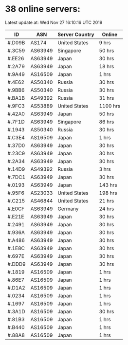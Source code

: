 # 38 online servers:

Latest update at: Wed Nov 27 16:10:16 UTC 2019

| ID | ASN | Server Country | Online |
| -- | --- | -------------- | ------ |
| #.D09B | AS174 | United States | 9 hrs |
| #.3C59 | AS63949 | Singapore | 50 hrs |
| #.EE26 | AS63949 | Japan | 30 hrs |
| #.2A79 | AS63949 | Japan | 18 hrs |
| #.9A49 | AS16509 | Japan | 1 hrs |
| #.4E62 | AS50340 | Russia | 30 hrs |
| #.9BB6 | AS50340 | Russia | 30 hrs |
| #.BA1B | AS49392 | Russia | 31 hrs |
| #.9FC3 | AS53889 | United States | 1100 hrs |
| #.42A0 | AS63949 | Japan | 50 hrs |
| #.7F1D | AS63949 | Singapore | 86 hrs |
| #.1943 | AS50340 | Russia | 30 hrs |
| #.C3E4 | AS16509 | Japan | 1 hrs |
| #.37D0 | AS63949 | Japan | 30 hrs |
| #.23C9 | AS63949 | Japan | 30 hrs |
| #.2A34 | AS63949 | Japan | 30 hrs |
| #.14D9 | AS49392 | Russia | 3 hrs |
| #.7DC1 | AS63949 | Japan | 30 hrs |
| #.0193 | AS63949 | Japan | 143 hrs |
| #.95F6 | AS23033 | United States | 198 hrs |
| #.C215 | AS46844 | United States | 21 hrs |
| #.E0CF | AS63949 | Germany | 24 hrs |
| #.E21E | AS63949 | Japan | 30 hrs |
| #.2491 | AS63949 | Japan | 30 hrs |
| #.936A | AS63949 | Japan | 30 hrs |
| #.A486 | AS63949 | Japan | 30 hrs |
| #.1E8C | AS63949 | Japan | 30 hrs |
| #.697E | AS63949 | Japan | 30 hrs |
| #.DDD9 | AS63949 | Japan | 30 hrs |
| #.1819 | AS16509 | Japan | 1 hrs |
| #.86E7 | AS16509 | Japan | 1 hrs |
| #.D1A2 | AS16509 | Japan | 1 hrs |
| #.0234 | AS16509 | Japan | 1 hrs |
| #.1697 | AS16509 | Japan | 1 hrs |
| #.3A1D | AS16509 | Japan | 30 hrs |
| #.81B3 | AS16509 | Japan | 1 hrs |
| #.B440 | AS16509 | Japan | 1 hrs |
| #.88A8 | AS16509 | Japan | 1 hrs |

